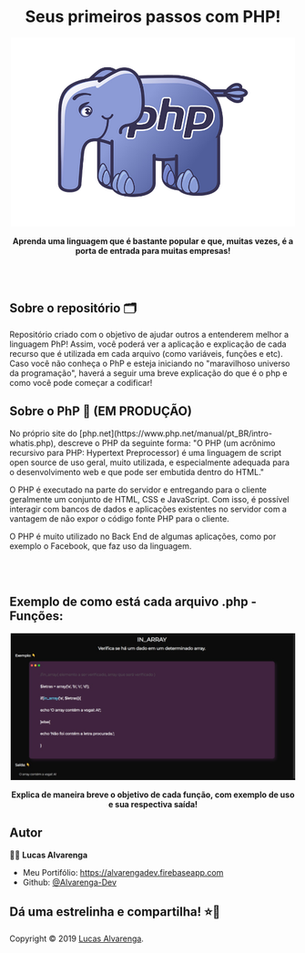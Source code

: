 <h1 align="center">Seus primeiros passos com PHP!</h1>
<p align="center">
    <img alt="Logo do php" src="images/logo-php.png" width="500">
    <p align="center"><b>Aprenda uma linguagem que é bastante popular e que, muitas vezes, é a porta de entrada para muitas empresas!</b></p>
</p>

<br/><br/>

## Sobre o repositório 🗂

<p>Repositório criado com o objetivo de ajudar outros a entenderem melhor a linguagem PhP! Assim, você poderá ver a aplicação e explicação de cada recurso que é utilizada em cada arquivo (como variáveis, funções e etc). Caso você não conheça o PhP e esteja iniciando no "maravilhoso universo da programação", haverá a seguir uma breve explicação do que é o php e como você pode começar a codificar!</p>

## Sobre o PhP 🐘 (EM PRODUÇÃO)

<p>No próprio site do [php.net](https://www.php.net/manual/pt_BR/intro-whatis.php), descreve o PHP da seguinte forma: "O PHP (um acrônimo recursivo para PHP: Hypertext Preprocessor) é uma linguagem de script open source de uso geral, muito utilizada, e especialmente adequada para o desenvolvimento web e que pode ser embutida dentro do HTML."</p>

<p>O PHP é executado na parte do servidor e entregando para o cliente geralmente um conjunto de HTML, CSS e JavaScript. Com isso, é possível interagir com bancos de dados e aplicações existentes no servidor com a vantagem de não expor o código fonte PHP para o cliente. 
</p>

<p>O PHP é muito utilizado no Back End de algumas aplicações, como por exemplo o Facebook, que faz uso da linguagem. </p>

<br/><br/>

## Exemplo de como está cada arquivo .php - Funções:

<p align="center">
    <img alt="Exemplo de estrutura de cada arquivo .php - funções" src="images/exemplo-pag-php.jpg" width="500">
    <p align="center"><b>Explica de maneira breve o objetivo de cada função, com exemplo de uso e sua respectiva saída!</b></p>
</p>

## Autor

🙎‍♂ **Lucas Alvarenga**

* Meu Portifólio: https://alvarengadev.firebaseapp.com
* Github: [@Alvarenga-Dev](https://github.com/Alvarenga-Dev)

## Dá uma estrelinha e compartilha! ⭐️🚀

Copyright © 2019 [Lucas Alvarenga](https://github.com/Alvarenga-Dev).<br/><br/>
